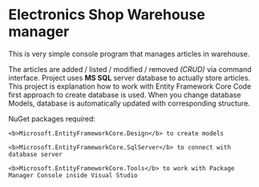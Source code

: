 # Electronics Shop Warehouse manager

This is very simple console program that manages articles in warehouse.

The articles are added / listed / modified / removed  <i>(CRUD)</i> via command interface.
Project uses <b>MS SQL</b> server database to actually store articles.
This project is explanation how to work with Entity Framework Core
Code first approach to create database is used.
When you change database Models, database is automatically updated with corresponding structure.

NuGet packages required: 

	<b>Microsoft.EntityFrameworkCore.Design</b> to create models

	<b>Microsoft.EntityFrameworkCore.SqlServer</b> to connect with database server

	<b>Microsoft.EntityFrameworkCore.Tools</b> to work with Package Manager Console inside Visual Studio

